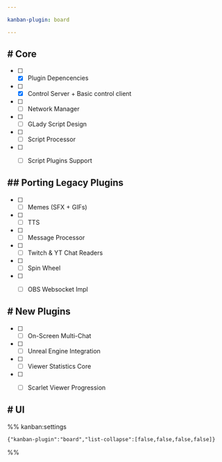 ```yaml
---

kanban-plugin: board

---
```


## # Core

- [ ] * [x] Plugin Depencencies
- [ ] * [x] Control Server + Basic control client
- [ ] * [ ] Network Manager
- [ ] * [ ] GLady Script Design
- [ ] * [ ] Script Processor
- [ ] * [ ] Script Plugins Support


## ## Porting Legacy Plugins

- [ ] * [ ] Memes (SFX + GIFs)
- [ ] * [ ] TTS
- [ ] * [ ] Message Processor
- [ ] * [ ] Twitch & YT Chat Readers
- [ ] * [ ] Spin Wheel
- [ ] * [ ] OBS Websocket Impl


## # New Plugins

- [ ] * [ ] On-Screen Multi-Chat
- [ ] * [ ] Unreal Engine Integration
- [ ] * [ ] Viewer Statistics Core
- [ ] * [ ] Scarlet Viewer Progression


## # UI





%% kanban:settings
```
{"kanban-plugin":"board","list-collapse":[false,false,false,false]}
```
%%